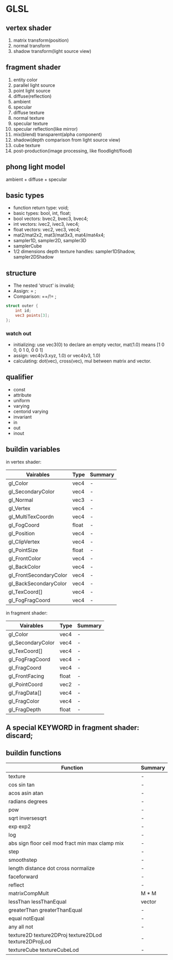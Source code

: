# GLSL

## vertex shader

1. matrix transform(position)
2. normal transform
3. shadow transform(light source view)

## fragment shader

1. entity color
2. parallel light source
3. point light source
4. diffuse(reflection)
5. ambient
6. specular
7. diffuse texture
8. normal texture
9. specular texture
10. specular reflection(like mirror)
11. mix(blend) transparent(alpha component)
12. shadow(depth comparison from light source view)
13. cube texture
14. post-production(image processing, like floodlight/flood)

## phong light model

ambient + diffuse + specular

## basic types

- function return type: void;
- basic types: bool, int, float;
- bool vectors: bvec2, bvec3, bvec4;
- int vectors: ivec2, ivec3, ivec4;
- float vectors: vec2, vec3, vec4;
- mat2/mat2x2, mat3/mat3x3, mat4/mat4x4;
- sampler1D, sampler2D, sampler3D
- samplerCube
- 1/2 dimensions depth texture handles: sampler1DShadow, sampler2DShadow

## structure

- The nested 'struct' is invalid;
- Assign: = ;
- Comparison: ==/!= ;

```glsl
struct outer {
    int id;
    vec3 points[3];
};
```

### watch out

- initializing: use vec3(0) to declare an empty vector, mat(1.0) means [1 0 0, 0 1 0, 0 0 1]
- assign: vec4(v3.xyz, 1.0) or vec4(v3, 1.0)
- calculating: dot(vec), cross(vec), mul between matrix and vector.

## qualifier

- const 
- attribute
- uniform
- varying
- centorid varying
- invariant
- in
- out
- inout

## buildin variables

in vertex shader:

| Vairables | Type | Summary |
| ---- | ---- | ---- |
| gl_Color | vec4 | - |
| gl_SecondaryColor | vec4 | - |
| gl_Normal | vec3 | - |
| gl_Vertex | vec4 | - |
| gl_MultiTexCoordn | vec4 | - |
| gl_FogCoord | float | - |
| gl_Position | vec4 | - |
| gl_ClipVertex | vec4 | - |
| gl_PointSize | float | - |
| gl_FrontColor | vec4 | - |
| gl_BackColor | vec4 | - |
| gl_FrontSecondaryColor | vec4 | - |
| gl_BackSecondaryColor | vec4 | - |
| gl_TexCoord[] | vec4 | - |
| gl_FogFragCoord | vec4 | - |

in fragment shader:

| Vairables | Type | Summary |
| ---- | ---- | ---- |
| gl_Color | vec4 | - |
| gl_SecondaryColor | vec4 | - |
| gl_TexCoord[] | vec4 | - |
| gl_FogFragCoord | vec4 | - |
| gl_FragCoord | vec4 | - |
| gl_FrontFacing | float | - |
| gl_PointCoord | vec2 | - |
| gl_FragData[] | vec4 | - |
| gl_FragColor | vec4 | - |
| gl_FragDepth | float | - |

## A special KEYWORD in fragment shader: discard;

## buildin functions

| Function | Summary |
| ---- | ---- |
| texture | - |
| cos sin tan | - |
| acos asin atan | - |
| radians degrees | - |
| pow | - |
| sqrt inversesqrt | - |
| exp exp2 | - |
| log | - |
| abs sign floor ceil mod fract min max clamp mix | - |
| step | - |
| smoothstep | - |
| length distance dot cross normalize | - |
| faceforward | - |
| reflect | - |
| matrixCompMult | M * M |
| lessThan lessThanEqual | vector |
| greaterThan greaterThanEqual | - |
| equal notEqual | - |
| any all not | - |
| texture2D texture2DProj texture2DLod texture2DProjLod | - |
| textureCube textureCubeLod | - |

